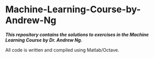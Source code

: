 # Machine-Learning-Course-by-Andrew-Ng

***This repository contains the solutions to exercises in the Machine Learning Course by Dr. Andrew Ng.***

All code is written and compiled using Matlab/Octave.
